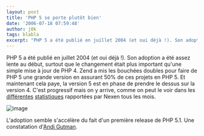 ```yaml
---
layout: post
title: 'PHP 5 se porte plutôt bien'
date: '2006-07-18 07:59:48'
author: j0k
tags: blabla
excerpt: "PHP 5 a été publié en juillet 2004 (et oui déjà !). Son adoption a été assez lente au début, surtout que le changement était plus important qu'une simple mise à jour de PHP 4.     \nZend a mis les bouchées doubles pour faire de PHP 5 une grande version en assurant 50% de ces projets en PHP 5.   Et maintenant cela paye, la version 5 est en phase de prendre      …"
---
```


PHP 5 a été publié en juillet 2004 (et oui déjà !). Son adoption a été assez lente au début, surtout que le changement était plus important qu'une simple mise à jour de PHP 4.
Zend a mis les bouchées doubles pour faire de PHP 5 une grande version en assurant 50% de ces projets en PHP 5.   Et maintenant cela paye, la version 5 est en phase de prendre le dessus sur la version 4. C'est progressif mais on y arrive, comme on peut le voir dans les [différentes](http://www.j0k3r.net/news-statistiques-de-php-pour-le-mois-de-mai-1332.html) [statistiques](http://www.j0k3r.net/news-statistiques-de-php-pour-le-mois-de-juin-1395.html) rapportées par Nexen tous les mois.

 ![image](http://www.j0k3r.net/img/news/PHP5_Support_Stats.gif)

L'adoption semble s'accélère du fait d'un première release de PHP 5.1.   Une constatation d'[Andi Gutman](http://andigutmans.blogspot.com/2006/07/php-5-adoption-has-tipped.html).
